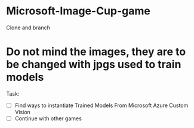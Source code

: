 # Microsoft-Image-Cup-game 


Clone and branch 
# Do not mind the images, they are to be changed with jpgs used to train models
Task: 

- [ ] Find ways to instantiate Trained Models From Microsoft Azure Custom Vision
- [ ] Continue with other games
